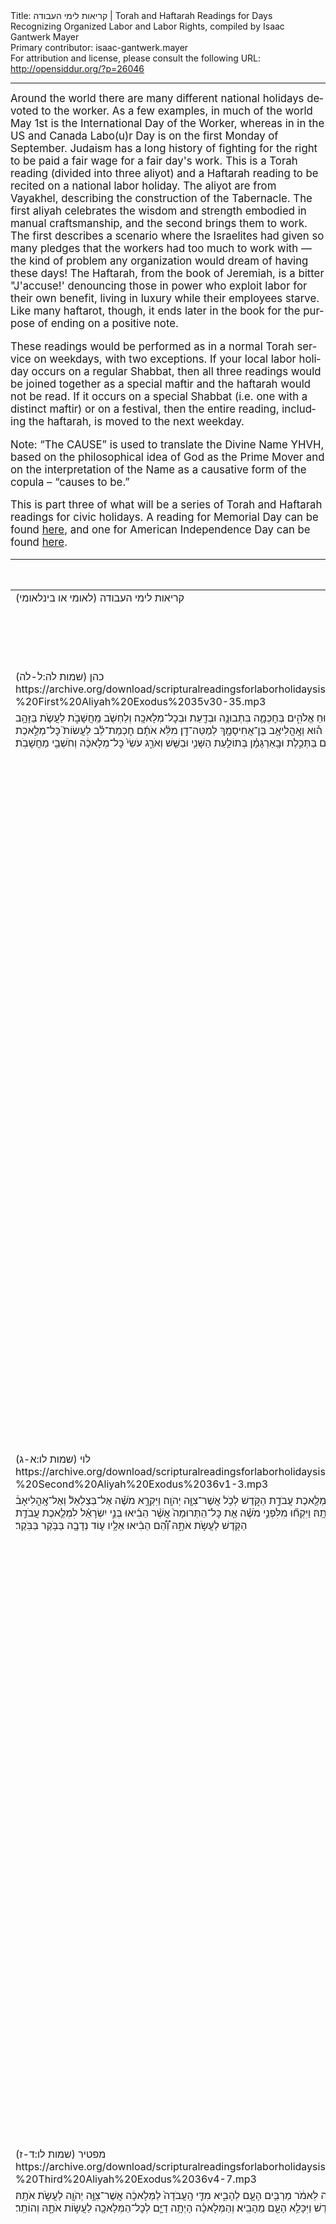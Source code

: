 <html>
<head></head>
<body>
Title: קריאות לימי העבודה | Torah and Haftarah Readings for Days Recognizing Organized Labor and Labor Rights, compiled by Isaac Gantwerk Mayer<br />
Primary contributor: isaac-gantwerk.mayer<br />
For attribution and license, please consult the following URL: <a href="http://opensiddur.org/?p=26046">http://opensiddur.org/?p=26046</a>
<p />
<hr />

<div class="english" lang="en" style="font-size: 1.2em;">
Around the world there are many different national holidays devoted to the worker. As a few examples, in much of the world May 1st is the International Day of the Worker, whereas in in the US and Canada Labo(u)r Day is on the first Monday of September. Judaism has a long history of fighting for the right to be paid a fair wage for a fair day's work. This is a Torah reading (divided into three aliyot) and a Haftarah reading to be recited on a national labor holiday. The aliyot are from Vayakhel, describing the construction of the Tabernacle. The first aliyah celebrates the wisdom and strength embodied in manual craftsmanship, and the second brings them to work. The first describes a scenario where the Israelites had given so many pledges that the workers had too much to work with — the kind of problem any organization would dream of having these days! The Haftarah, from the book of Jeremiah, is a bitter "J'accuse!' denouncing those in power who exploit labor for their own benefit, living in luxury while their employees starve. Like many haftarot, though, it ends later in the book for the purpose of ending on a positive note.

These readings would be performed as in a normal Torah service on weekdays, with two exceptions. If your local labor holiday occurs on a regular Shabbat, then all three readings would be joined together as a special maftir and the haftarah would not be read. If it occurs on a special Shabbat (i.e. one with a distinct maftir) or on a festival, then the entire reading, including the haftarah, is moved to the next weekday.

Note: “The CAUSE” is used to translate the Divine Name YHVH, based on the philosophical idea of God as the Prime Mover and on the interpretation of the Name as a causative form of the copula – “causes to be.”

This is part three of what will be a series of Torah and Haftarah readings for civic holidays. A reading for Memorial Day can be found <a href="https://opensiddur.org/readings-and-sourcetexts/festival-and-fast-day-readings/memorial-day-festival-and-fast-day-readings/torah-and-haftarah-readings-for-memorial-day-compiled-by-isaac-gantwerk-mayer/">here</a>, and one for American Independence Day can be found <a href="https://opensiddur.org/readings-and-sourcetexts/festival-and-fast-day-readings/independence-day-u-s/torah-and-haftarah-readings-for-the-fourth-of-july-independence-day/">here</a>.
</div>

<table style="margin-left: auto;margin-right: auto;" class="draggable">
<thead><tr><th id="x" style="text-align: right;">Source (Hebrew)</th><th style="text-align: left;">Translation (English)</th></tr></thead>
<tbody>
<tr><td style="vertical-align:top;">
<div class="liturgy" lang="he">
קריאות לימי העבודה (לאומי או בינלאומי)‏
</span></div></td>
 
<td style="vertical-align:top;">
<div class="english" lang="en">
<u>Scriptural Readings for Labor Holidays (National or International)</u>
</div></td></tr>


<tr><td style="vertical-align:top;">
<div class="liturgy" lang="he">
כהן (שמות לה:ל-לה) 
https://archive.org/download/scripturalreadingsforlaborholidaysisaacgantwerkmayer2019/Scriptural%20Readings%20for%20Labor%20Holidays%20-%20First%20Aliyah%20Exodus%2035v30-35.mp3
</span></div></td>
 
<td style="vertical-align:top;">
<div class="english" lang="en">
Cohen (Exodus 35:30-35)
</div></td></tr>


<tr><td style="vertical-align:top;">
<div class="liturgy" lang="he">
וַיֹּ֤אמֶר מֹשֶׁה֙ אֶל־בְּנֵ֣י יִשְׂרָאֵ֔ל רְא֛וּ קָרָ֥א יְהֹוָ֖ה בְּשֵׁ֑ם בְּצַלְאֵ֛ל בֶּן־אוּרִ֥י בֶן־ח֖וּר לְמַטֵּ֥ה יְהוּדָֽה׃ וַיְמַלֵּ֥א אֹת֖וֹ ר֣וּחַ אֱלֹהִ֑ים בְּחׇכְמָ֛ה בִּתְבוּנָ֥ה וּבְדַ֖עַת וּבְכׇל־מְלָאכָֽה׃ וְלַחְשֹׁ֖ב מַֽחֲשָׁבֹ֑ת לַעֲשֹׂ֛ת בַּזָּהָ֥ב וּבַכֶּ֖סֶף וּבַנְּחֹֽשֶׁת׃ וּבַחֲרֹ֥שֶׁת אֶ֛בֶן לְמַלֹּ֖את וּבַחֲרֹ֣שֶׁת עֵ֑ץ לַעֲשׂ֖וֹת בְּכׇל־מְלֶ֥אכֶת מַחֲשָֽׁבֶת׃ וּלְהוֹרֹ֖ת נָתַ֣ן בְּלִבּ֑וֹ ה֕וּא וְאׇֽהֳלִיאָ֥ב בֶּן־אֲחִיסָמָ֖ךְ לְמַטֵּה־דָֽן׃ מִלֵּ֨א אֹתָ֜ם חׇכְמַת־לֵ֗ב לַעֲשׂוֹת֮ כׇּל־מְלֶ֣אכֶת חָרָ֣שׁ ׀ וְחֹשֵׁב֒ וְרֹקֵ֞ם בַּתְּכֵ֣לֶת וּבָֽאַרְגָּמָ֗ן בְּתוֹלַ֧עַת הַשָּׁנִ֛י וּבַשֵּׁ֖שׁ וְאֹרֵ֑ג עֹשֵׂי֙ כׇּל־מְלָאכָ֔ה וְחֹשְׁבֵ֖י מַחֲשָׁבֹֽת׃
</span></div></td>
 
<td style="vertical-align:top;">
<div class="english" lang="en">
And Moses said to the children of Israel, "See, the CAUSE has called by name Betsalel son of Uri son of Ḥur of the tribe of Judah; has filled him with a divine spirit in wisdom, in understanding, and in knowledge, and in all labor; to design designs, to work in gold and in silver and in bronze; in carving stone for settings and in carving wood, to do all designed work; and to teach – God has placed this in his heart, him and Oholiav son of Aḥisamakh of the tribe of Dan. God filled them with a wise mind to do all the work of the carver, the designer, the embroiderer in blue and crimson and scarlet and linen and weavings, works of all labor and designs of design."
</div></td></tr>


<tr><td style="vertical-align:top;">
<div class="liturgy" lang="he">
לוי (שמות לו:א-ג) 
https://archive.org/download/scripturalreadingsforlaborholidaysisaacgantwerkmayer2019/Scriptural%20Readings%20for%20Labor%20Holidays%20-%20Second%20Aliyah%20Exodus%2036v1-3.mp3
</span></div></td>
 
<td style="vertical-align:top;">
<div class="english" lang="en">
Levi (Exodus 36:1-3)
</div></td></tr>


<tr><td style="vertical-align:top;">
<div class="liturgy" lang="he">
וְעָשָׂה֩ בְצַלְאֵ֨ל וְאׇהֳלִיאָ֜ב וְכֹ֣ל ׀ אִ֣ישׁ חֲכַם־לֵ֗ב אֲשֶׁר֩ נָתַ֨ן יְהֹוָ֜ה חׇכְמָ֤ה וּתְבוּנָה֙ בָּהֵ֔מָּה לָדַ֣עַת לַעֲשֹׂ֔ת אֶֽת־כׇּל־מְלֶ֖אכֶת עֲבֹדַ֣ת הַקֹּ֑דֶשׁ לְכֹ֥ל אֲשֶׁר־צִוָּ֖ה יְהֹוָֽה׃ וַיִּקְרָ֣א מֹשֶׁ֗ה אֶל־בְּצַלְאֵל֘ וְאֶל־אׇֽהֳלִיאָב֒ וְאֶל֙ כׇּל־אִ֣ישׁ חֲכַם־לֵ֔ב אֲשֶׁ֨ר נָתַ֧ן יְהֹוָ֛ה חׇכְמָ֖ה בְּלִבּ֑וֹ כֹּ֚ל אֲשֶׁ֣ר נְשָׂא֣וֹ לִבּ֔וֹ לְקׇרְבָ֥ה אֶל־הַמְּלָאכָ֖ה לַעֲשֹׂ֥ת אֹתָֽהּ׃ וַיִּקְח֞וּ מִלִּפְנֵ֣י מֹשֶׁ֗ה אֵ֤ת כׇּל־הַתְּרוּמָה֙ אֲשֶׁ֨ר הֵבִ֜יאוּ בְּנֵ֣י יִשְׂרָאֵ֗ל לִמְלֶ֛אכֶת עֲבֹדַ֥ת הַקֹּ֖דֶשׁ לַעֲשֹׂ֣ת אֹתָ֑הּ וְ֠הֵ֠ם הֵבִ֨יאוּ אֵלָ֥יו ע֛וֹד נְדָבָ֖ה בַּבֹּ֥קֶר בַּבֹּֽקֶר׃
</span></div></td>
 
<td style="vertical-align:top;">
<div class="english" lang="en">
And they worked—Betsalel and Oholiav and all the wise-minded people to whom the CAUSE had given wisdom and —to know and to work on the labor of the sacred work, for all that the CAUSE had commanded. And Moses called to Betsalel and to Oholiav and to all the wise-minded people to whom the CAUSE had given wisdom in their mind, all whom had great minds, to come to the work and do it. And they took over from Moses the gifts that the children of Israel had brought to work on the labor of the sacred work to do it, and they were bringing more free-offerings to them every morning.
</div></td></tr>


<tr><td style="vertical-align:top;">
<div class="liturgy" lang="he">
מפטיר (שמות לו:ד-ז) 
https://archive.org/download/scripturalreadingsforlaborholidaysisaacgantwerkmayer2019/Scriptural%20Readings%20for%20Labor%20Holidays%20-%20Third%20Aliyah%20Exodus%2036v4-7.mp3
</span></div></td>
 
<td style="vertical-align:top;">
<div class="english" lang="en">
Maftir (Exodus 36:4-7)
</div></td></tr>


<tr><td style="vertical-align:top;">
<div class="liturgy" lang="he">
וַיָּבֹ֙אוּ֙ כׇּל־הַ֣חֲכָמִ֔ים הָעֹשִׂ֕ים אֵ֖ת כׇּל־מְלֶ֣אכֶת הַקֹּ֑דֶשׁ אִֽישׁ־אִ֥ישׁ מִמְּלַאכְתּ֖וֹ אֲשֶׁר־הֵ֥מָּה עֹשִֽׂים׃ וַיֹּאמְרוּ֙ אֶל־מֹשֶׁ֣ה לֵּאמֹ֔ר מַרְבִּ֥ים הָעָ֖ם לְהָבִ֑יא מִדֵּ֤י הָֽעֲבֹדָה֙ לַמְּלָאכָ֔ה אֲשֶׁר־צִוָּ֥ה יְהֹוָ֖ה לַעֲשֹׂ֥ת אֹתָֽהּ׃ וַיְצַ֣ו מֹשֶׁ֗ה וַיַּעֲבִ֨ירוּ ק֥וֹל בַּֽמַּחֲנֶה֮ לֵאמֹר֒ אִ֣ישׁ וְאִשָּׁ֗ה אַל־יַעֲשׂוּ־ע֛וֹד מְלָאכָ֖ה לִתְרוּמַ֣ת הַקֹּ֑דֶשׁ וַיִּכָּלֵ֥א הָעָ֖ם מֵהָבִֽיא׃ וְהַמְּלָאכָ֗ה הָיְתָ֥ה דַיָּ֛ם לְכׇל־הַמְּלָאכָ֖ה לַעֲשׂ֣וֹת אֹתָ֑הּ וְהוֹתֵֽר׃
</span></div></td>
 
<td style="vertical-align:top;">
<div class="english" lang="en">
And they came, the wise people, makers of the sacred labor, each person from their labor that they were doing. And they said to Moses, saying, "The people have brought more than enough for the work for the labor that the CAUSE commanded to do!" And Moses commanded—and they passed the announcement through the camp—saying, "Every man or woman, do not make more labor for the sacred gifts!" and the people ceased bringing. And the work was enough for all the labor to do, and more.
</div></td></tr>


<tr><td style="vertical-align:top;">
<div class="liturgy" lang="he">
הפטרה (ירמיהו כב:א-יט, ירמיהו כג:ג-ו)
https://archive.org/download/scripturalreadingsforlaborholidaysisaacgantwerkmayer2019/Scriptural%20Readings%20for%20Labor%20Holidays%20-%20Haftarah%20Jeremiah%2022v1-19%2C%2023v3-6.mp3
</span></div></td>
 
<td style="vertical-align:top;">
<div class="english" lang="en">
Haftarah (Jeremiah 22:1–19, 23:3-6)
</div></td></tr>


<tr><td style="vertical-align:top;">
<div class="liturgy" lang="he">
כֹּ֚ה אָמַ֣ר יְהֹוָ֔ה רֵ֖ד בֵּֽית־מֶ֣לֶךְ יְהוּדָ֑ה וְדִבַּרְתָּ֣ שָׁ֔ם אֶת־הַדָּבָ֖ר הַזֶּֽה׃ וְאָֽמַרְתָּ֙ שְׁמַ֣ע דְּבַר־יְהֹוָ֔ה מֶ֣לֶךְ יְהוּדָ֔ה הַיֹּשֵׁ֖ב עַל־כִּסֵּ֣א דָוִ֑ד אַתָּ֤ה וַעֲבָדֶ֙יךָ֙ וְעַמְּךָ֔ הַבָּאִ֖ים בַּשְּׁעָרִ֥ים הָאֵֽלֶּה׃ כֹּ֣ה  ׀ אָמַ֣ר יְהֹוָ֗ה עֲשׂ֤וּ מִשְׁפָּט֙ וּצְדָקָ֔ה וְהַצִּ֥ילוּ גָז֖וּל מִיַּ֣ד עָשׁ֑וֹק וְגֵר֩ יָת֨וֹם וְאַלְמָנָ֤ה אַל־תֹּנוּ֙ אַל־תַּחְמֹ֔סוּ וְדָ֣ם נָקִ֔י אַֽל־תִּשְׁפְּכ֖וּ בַּמָּק֥וֹם הַזֶּֽה׃ כִּ֤י אִם־עָשׂוֹ֙ תַּעֲשׂ֔וּ אֶת־הַדָּבָ֖ר הַזֶּ֑ה וּבָ֣אוּ בְשַׁעֲרֵ֣י הַבַּ֣יִת הַזֶּ֡ה מְלָכִים֩ יֹשְׁבִ֨ים לְדָוִ֜ד עַל־כִּסְא֗וֹ רֹֽכְבִים֙ בָּרֶ֣כֶב וּבַסּוּסִ֔ים ה֥וּא וַעֲבָדָ֖ו וְעַמּֽוֹ׃ וְאִם֙ לֹ֣א תִשְׁמְע֔וּ אֶת־הַדְּבָרִ֖ים הָאֵ֑לֶּה בִּ֤י נִשְׁבַּ֙עְתִּי֙ נְאֻם־יְהֹוָ֔ה כִּֽי־לְחׇרְבָּ֥ה יִֽהְיֶ֖ה הַבַּ֥יִת הַזֶּֽה׃ 
</span></div></td>
 
<td style="vertical-align:top;">
<div class="english" lang="en">
Thus says the CAUSE: Go down to the house of the king of Judah and say there this word. And say, Listen to the word of the CAUSE, o king of Judah who sits on the throne of David, you and your servants and your people coming in these gates! Thus says the CAUSE, do justice and right, and save the robbed from the hand of the exploiter, and do not oppress or harm the orphan and the immigrant and the widow, and do not spill the blood of the innocent in this place! For if you follow this word, then kings of David's line will come in these gates and sit on his throne, riding on chariots and on horses, him and his servants and his people. And if you do not listen to these words, well, I have sworn—declares the CAUSE—that a ruin this house will be!
</div></td></tr>


<tr><td style="vertical-align:top;">
<div class="liturgy" lang="he">
כִּי־כֹ֣ה  ׀ אָמַ֣ר יְהֹוָ֗ה עַל־בֵּית֙ מֶ֣לֶךְ יְהוּדָ֔ה גִּלְעָ֥ד אַתָּ֛ה לִ֖י רֹ֣אשׁ הַלְּבָנ֑וֹן אִם־לֹ֤א אֲשִֽׁיתְךָ֙ מִדְבָּ֔ר עָרִ֖ים לֹ֥א נושבה נוֹשָֽׁבוּ׃ וְקִדַּשְׁתִּ֥י עָלֶ֛יךָ מַשְׁחִתִ֖ים אִ֣ישׁ וְכֵלָ֑יו וְכָֽרְתוּ֙ מִבְחַ֣ר אֲרָזֶ֔יךָ וְהִפִּ֖ילוּ עַל־הָאֵֽשׁ׃ וְעָֽבְרוּ֙ גּוֹיִ֣ם רַבִּ֔ים עַ֖ל הָעִ֣יר הַזֹּ֑את וְאָֽמְרוּ֙ אִ֣ישׁ אֶל־רֵעֵ֔הוּ עַל־מֶ֨ה עָשָׂ֤ה יְהֹוָה֙ כָּ֔כָה לָעִ֥יר הַגְּדוֹלָ֖ה הַזֹּֽאת׃ וְאָ֣מְר֔וּ עַ֚ל אֲשֶׁ֣ר עָזְב֔וּ אֶת־בְּרִ֥ית יְהֹוָ֖ה אֱלֹהֵיהֶ֑ם וַיִּֽשְׁתַּחֲו֛וּ לֵאלֹהִ֥ים אֲחֵרִ֖ים וַיַּעַבְדֽוּם׃        
</span></div></td>
 
<td style="vertical-align:top;">
<div class="english" lang="en">
For thus says the CAUSE against the house of the king of Judah, Gilead were you to me, the head of Lebanon, but I will make you a desert, towns without inhabitants. And I will sanctify against you destroyers, each with their tools, and they will cut down your choice cedars and turn them to fire. And many nations will pass by this city and say, one to another, "For what did the CAUSE do thus to this great city?" And they will say, "For they transgressed the covenant of the CAUSE their God and bowed to other deities and worshipped them."           
</div></td></tr>


<tr><td style="vertical-align:top;">
<div class="liturgy" lang="he">
אַל־תִּבְכּ֣וּ לְמֵ֔ת וְאַל־תָּנֻ֖דוּ ל֑וֹ בְּכ֤וּ בָכוֹ֙ לַהֹלֵ֔ךְ כִּ֣י לֹ֤א יָשׁוּב֙ ע֔וֹד וְרָאָ֖ה אֶת־אֶ֥רֶץ מוֹלַדְתּֽוֹ׃     
</span></div></td>
 
<td style="vertical-align:top;">
<div class="english" lang="en">
Cry not for the dead, nor lament for them, cry for those who go, for they will not return again nor see their birth-land!
</div></td></tr>


<tr><td style="vertical-align:top;">
<div class="liturgy" lang="he">
כִּ֣י כֹ֣ה אָֽמַר־יְ֠הֹוָ֠ה אֶל־שַׁלֻּ֨ם בֶּן־יֹאשִׁיָּ֜הוּ מֶ֣לֶךְ יְהוּדָ֗ה הַמֹּלֵךְ֙ תַּ֚חַת יֹאשִׁיָּ֣הוּ אָבִ֔יו אֲשֶׁ֥ר יָצָ֖א מִן־הַמָּק֣וֹם הַזֶּ֑ה לֹא־יָשׁ֥וּב שָׁ֖ם עֽוֹד׃ כִּ֗י בִּמְק֛וֹם אֲשֶׁר־הִגְל֥וּ אֹת֖וֹ שָׁ֣ם יָמ֑וּת וְאֶת־הָאָ֥רֶץ הַזֹּ֖את לֹֽא־יִרְאֶ֥ה עֽוֹד׃         
</span></div></td>
 
<td style="vertical-align:top;">
<div class="english" lang="en">
For thus says the CAUSE against Shallum son of Josiah king of Judah, who reigns in place of Josiah his father: one who has gone from this place will not return again. For in the place of their exile they will die, and will not see the land again.
</div></td></tr>


<tr><td style="vertical-align:top;">
<div class="liturgy" lang="he">
ה֣וֹי בֹּנֶ֤ה בֵיתוֹ֙ בְּֽלֹא־צֶ֔דֶק וַעֲלִיּוֹתָ֖יו בְּלֹ֣א מִשְׁפָּ֑ט בְּרֵעֵ֙הוּ֙ יַעֲבֹ֣ד חִנָּ֔ם וּפֹעֲל֖וֹ לֹ֥א יִתֶּן־לֽוֹ׃ הָאֹמֵ֗ר אֶבְנֶה־לִּי֙ בֵּ֣ית מִדּ֔וֹת וַעֲלִיּ֖וֹת מְרֻוָּחִ֑ים וְקָ֤רַֽע לוֹ֙ חַלּוֹנָ֔י וְסָפ֣וּן בָּאָ֔רֶז וּמָשׁ֖וֹחַ בַּשָּׁשַֽׁר׃ הֲתִֽמְלֹ֔ךְ כִּ֥י אַתָּ֖ה מְתַחֲרֶ֣ה בָאָ֑רֶז אָבִ֜יךָ הֲל֧וֹא אָכַ֣ל וְשָׁתָ֗ה וְעָשָׂ֤ה מִשְׁפָּט֙ וּצְדָקָ֔ה אָ֖ז ט֥וֹב לֽוֹ׃ דָּ֛ן דִּין־עָנִ֥י וְאֶבְי֖וֹן אָ֣ז ט֑וֹב הֲלוֹא־הִ֛יא הַדַּ֥עַת אֹתִ֖י נְאֻם־יְהֹוָֽה׃ כִּ֣י אֵ֤ין עֵינֶ֙יךָ֙ וְלִבְּךָ֔ כִּ֖י אִם־עַל־בִּצְעֶ֑ךָ וְעַ֤ל דַּֽם־הַנָּקִי֙ לִשְׁפּ֔וֹךְ וְעַל־הָעֹ֥שֶׁק וְעַל־הַמְּרוּצָ֖ה לַעֲשֽׂוֹת׃     
</span></div></td>
 
<td style="vertical-align:top;">
<div class="english" lang="en">
Oy, who builds his house unfairly, his high chambers unjustly; who works his fellow without pay, and does not repay his labor! He who says, "I will build me a vast house with airy chambers, and split it with my windows, cedar-paneled, painted with vermillion!" Are you any more of a king because you work in cedar? Didn't you father eat and drink and do justice and righteousness as was good for him? He righted the rights of the poor and the needy as is good, and is that not knowing me?—declares the CAUSE. For your eyes and your heart are only on your cut, on the spilt blood of the innocent, on doing extortion and violence.    
</div></td></tr>


<tr><td style="vertical-align:top;">
<div class="liturgy" lang="he">
לָכֵ֞ן כֹּה־אָמַ֣ר יְהֹוָ֗ה אֶל־יְהוֹיָקִ֤ים בֶּן־יֹאשִׁיָּ֙הוּ֙ מֶ֣לֶךְ יְהוּדָ֔ה לֹא־יִסְפְּד֣וּ ל֔וֹ ה֥וֹי אָחִ֖י וְה֣וֹי אָח֑וֹת לֹא־יִסְפְּד֣וּ ל֔וֹ ה֥וֹי אָד֖וֹן וְה֥וֹי הֹדֹֽה׃ קְבוּרַ֥ת חֲמ֖וֹר יִקָּבֵ֑ר סָח֣וֹב וְהַשְׁלֵ֔ךְ מֵהָ֖לְאָה לְשַׁעֲרֵ֥י יְרוּשָׁלָֽ&#x200d;ִם׃ 
</span></div></td>
 
<td style="vertical-align:top;">
<div class="english" lang="en">
Therefore, thus says the CAUSE of Jehoiaqim son of Josiah king of Judah: they shall not eulogize him "Oy, my brother, and oy, my sister!" They will not eulogize him, "Oy, lord, and oy, majesty!" He shall be buried as the burial of a donkey, dragged and thrown out the gates of Jerusalem.
</div></td></tr>


<tr><td style="vertical-align:top;">
<div class="liturgy" lang="he">
וַאֲנִ֗י אֲקַבֵּץ֙ אֶת־שְׁאֵרִ֣ית צֹאנִ֔י מִכֹּל֙ הָאֲרָצ֔וֹת אֲשֶׁר־הִדַּ֥חְתִּי אֹתָ֖ם שָׁ֑ם וַהֲשִׁבֹתִ֥י אֶתְהֶ֛ן עַל־נְוֵהֶ֖ן וּפָר֥וּ וְרָבֽוּ׃ וַהֲקִמֹתִ֧י עֲלֵיהֶ֛ם רֹעִ֖ים וְרָע֑וּם וְלֹא־יִֽירְא֨וּ ע֧וֹד וְלֹא־יֵחַ֛תּוּ וְלֹ֥א יִפָּקֵ֖דוּ נְאֻם־יְהֹוָֽה׃    
</span></div></td>
 
<td style="vertical-align:top;">
<div class="english" lang="en">
But I, I will regather the remnant of My flock from all the lands to which I banished them, and I will return them to their pasture and they will be fruitful and multiply. And I will set over them shepherds to tend them, and they will be no more afraid, no more dismayed, no more missing—declares the CAUSE. 
</div></td></tr>


<tr><td style="vertical-align:top;">
<div class="liturgy" lang="he">
הִנֵּ֨ה יָמִ֤ים בָּאִים֙ נְאֻם־יְהֹוָ֔ה וַהֲקִמֹתִ֥י לְדָוִ֖ד צֶ֣מַח צַדִּ֑יק וּמָ֤לַךְ מֶ֙לֶךְ֙ וְהִשְׂכִּ֔יל וְעָשָׂ֛ה מִשְׁפָּ֥ט וּצְדָקָ֖ה בָּאָֽרֶץ׃ בְּיָמָיו֙ תִּוָּשַׁ֣ע יְהוּדָ֔ה וְיִשְׂרָאֵ֖ל יִשְׁכֹּ֣ן לָבֶ֑טַח וְזֶה־שְּׁמ֥וֹ אֲֽשֶׁר־יִקְרְא֖וֹ יְהֹוָ֥ה ׀ צִדְקֵֽנוּ׃
</span></div></td>
 
<td style="vertical-align:top;">
<div class="english" lang="en">
Behold, days come—declare the CAUSE—where I will set for David a righteous branch, a ruling sovereign, wise, doing justice in the land. In his days Judah will be saved, Israel will dwell in security, and this is the name he will be called: the CAUSE Makes Us Right!
</div></td></tr>
</tbody></table>

<hr />

&nbsp;
</body>
</html>